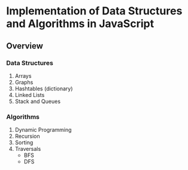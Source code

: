 # Implementation of Data Structures and Algorithms in JavaScript

## Overview 

### Data Structures 

1. Arrays
2. Graphs
3. Hashtables (dictionary)
4. Linked Lists
5. Stack and Queues

### Algorithms 

1. Dynamic Programming
2. Recursion
3. Sorting
4. Traversals
   - BFS
   - DFS
